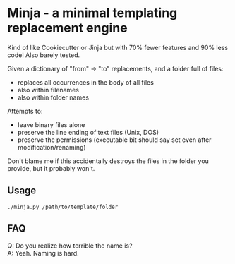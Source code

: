 # Minja - a minimal templating replacement engine

Kind of like Cookiecutter or Jinja but with 70% fewer features and 90% less code!
Also barely tested.

Given a dictionary of "from" -> "to" replacements, and a folder full of files:

- replaces all occurrences in the body of all files
- also within filenames
- also within folder names

Attempts to:

- leave binary files alone
- preserve the line ending of text files (Unix, DOS)
- preserve the permissions (executable bit should say set even after modification/renaming)

Don't blame me if this accidentally destroys the files in the folder you provide, but it probably won't.

## Usage

```
./minja.py /path/to/template/folder
```

## FAQ

Q: Do you realize how terrible the name is?  
A: Yeah. Naming is hard.
